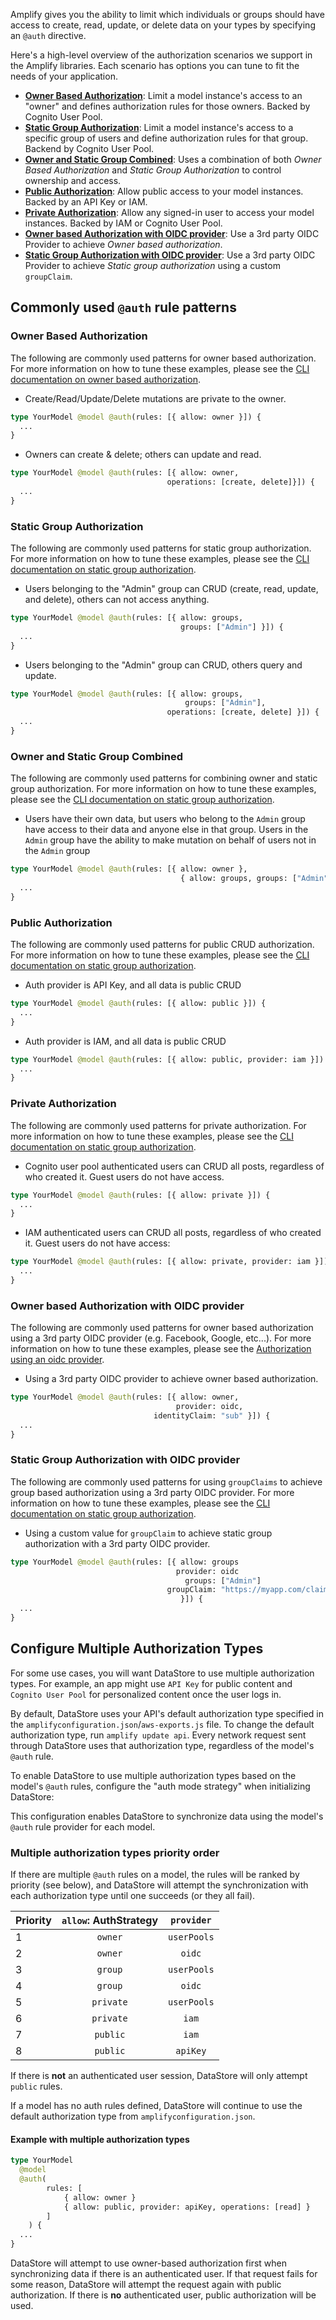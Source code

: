 Amplify gives you the ability to limit which individuals or groups should have access to create, read, update, or delete data on your types by specifying an `@auth` directive.

Here's a high-level overview of the authorization scenarios we support in the Amplify libraries. Each scenario has options you can tune to fit the needs of your application.

* [**Owner Based Authorization**](#owner-based-authorization): Limit a model instance's access to an "owner" and defines authorization rules for those owners. Backed by Cognito User Pool.
* [**Static Group Authorization**](#static-group-authorization): Limit a model instance's access to a specific group of users and define authorization rules for that group. Backend by Cognito User Pool.
* [**Owner and Static Group Combined**](#owner-and-static-group-combined): Uses a combination of both *Owner Based Authorization* and *Static Group Authorization* to control ownership and access.
* [**Public Authorization**](#public-authorization): Allow public access to your model instances. Backed by an API Key or IAM.
* [**Private Authorization**](#private-authorization): Allow any signed-in user to access your model instances. Backed by IAM or Cognito User Pool.
* [**Owner based Authorization with OIDC provider**](#owner-based-authorization-with-oidc-provider): Use a 3rd party OIDC Provider to achieve *Owner based authorization*.
* [**Static Group Authorization with OIDC provider**](#static-group-authorization-with-oidc-provider): Use a 3rd party OIDC Provider to achieve *Static group authorization* using a custom `groupClaim`.

## Commonly used `@auth` rule patterns

### Owner Based Authorization

The following are commonly used patterns for owner based authorization.  For more information on how to tune these examples, please see the [CLI documentation on owner based authorization](~/cli/graphql-transformer/auth.md#owner-authorization).

* Create/Read/Update/Delete mutations are private to the owner.
```graphql
type YourModel @model @auth(rules: [{ allow: owner }]) {
  ...
}
```

* Owners can create & delete; others can update and read.
```graphql
type YourModel @model @auth(rules: [{ allow: owner,
                                   operations: [create, delete]}]) {
  ...
}
```

### Static Group Authorization
The following are commonly used patterns for static group authorization.  For more information on how to tune these examples, please see the [CLI documentation on static group authorization](~/cli/graphql-transformer/auth.md#static-group-authorization).

* Users belonging to the "Admin" group can CRUD (create, read, update, and delete), others can not access anything.
```graphql
type YourModel @model @auth(rules: [{ allow: groups,
                                      groups: ["Admin"] }]) {
  ...
}
```

* Users belonging to the "Admin" group can CRUD, others query and update.
```graphql
type YourModel @model @auth(rules: [{ allow: groups,
                                       groups: ["Admin"],
                                   operations: [create, delete] }]) {
  ...
}
```

### Owner and Static Group Combined
The following are commonly used patterns for combining owner and static group authorization.  For more information on how to tune these examples, please see the [CLI documentation on static group authorization](~/cli/graphql-transformer/auth.md#static-group-authorization).

* Users have their own data, but users who belong to the `Admin` group have access to their data and anyone else in that group.  Users in the `Admin` group have the ability to make mutation on behalf of users not in the `Admin` group
```graphql
type YourModel @model @auth(rules: [{ allow: owner },
                                      { allow: groups, groups: ["Admin"]}]) {
  ...
}
```

### Public Authorization
The following are commonly used patterns for public CRUD authorization.  For more information on how to tune these examples, please see the [CLI documentation on static group authorization](~/cli/graphql-transformer/auth.md#static-group-authorization#public-authorization).

* Auth provider is API Key, and all data is public CRUD
```graphql
type YourModel @model @auth(rules: [{ allow: public }]) {
  ...
}
```

* Auth provider is IAM, and all data is public CRUD
```graphql
type YourModel @model @auth(rules: [{ allow: public, provider: iam }]) {
  ...
}
```

### Private Authorization
The following are commonly used patterns for private authorization. For more information on how to tune these examples, please see the [CLI documentation on static group authorization](~/cli/graphql-transformer/auth.md#static-group-authorization#private-authorization).

* Cognito user pool authenticated users can CRUD all posts, regardless of who created it. Guest users do not have access.
```graphql
type YourModel @model @auth(rules: [{ allow: private }]) {
  ...
}
```
* IAM authenticated users can CRUD all posts, regardless of who created it. Guest users do not have access:
```graphql
type YourModel @model @auth(rules: [{ allow: private, provider: iam }]) {
  ...
}
```

### Owner based Authorization with OIDC provider
The following are commonly used patterns for owner based authorization using a 3rd party OIDC provider (e.g. Facebook, Google, etc...). For more information on how to tune these examples, please see the [Authorization using an oidc provider](~/cli/graphql-transformer/auth.md#authorization-using-an-oidc-provider).

* Using a 3rd party OIDC provider to achieve owner based authorization.
```graphql
type YourModel @model @auth(rules: [{ allow: owner,
                                     provider: oidc,
                                identityClaim: "sub" }]) {
  ...
}
```

<inline-fragment platform="android" src="~/lib/datastore/fragments/android/setup-auth-rules/owner_based_auth_oidc.md"></inline-fragment>
<inline-fragment platform="ios" src="~/lib/datastore/fragments/ios/setup-auth-rules/owner_based_auth_oidc.md"></inline-fragment>

### Static Group Authorization with OIDC provider
The following are commonly used patterns for using `groupClaims` to achieve group based authorization using a 3rd party OIDC provider. For more information on how to tune these examples, please see the [CLI documentation on static group authorization](~/cli/graphql-transformer/auth.md#custom-claims).

* Using a custom value for `groupClaim` to achieve static group authorization with a 3rd party OIDC provider.
```graphql
type YourModel @model @auth(rules: [{ allow: groups
                                     provider: oidc
                                       groups: ["Admin"]
                                   groupClaim: "https://myapp.com/claims/groups"
                                      }]) {
  ...
}
```

## Configure Multiple Authorization Types

For some use cases, you will want DataStore to use multiple authorization types. For example, an app might use `API Key` for public content and `Cognito User Pool` for personalized content once the user logs in.

By default, DataStore uses your API's default authorization type specified in the `amplifyconfiguration.json`/`aws-exports.js` file. To change the default authorization type, run `amplify update api`. Every network request sent through DataStore uses that authorization type, regardless of the model's `@auth` rule. 

To enable DataStore to use multiple authorization types based on the model's `@auth` rules, configure the "auth mode strategy" when initializing DataStore:

<inline-fragment platform="ios" src="~/lib/datastore/fragments/ios/setup-auth-rules/10_multiauth-snippet.md"></inline-fragment>
<inline-fragment platform="android" src="~/lib/datastore/fragments/android/setup-auth-rules/10_multiauth-snippet.md"></inline-fragment>
<inline-fragment platform="js" src="~/lib/datastore/fragments/js/setup-auth-rules/10_multiauth-snippet.md"></inline-fragment>

This configuration enables DataStore to synchronize data using the model's `@auth` rule provider for each model.

### Multiple authorization types priority order

If there are multiple `@auth` rules on a model, the rules will be ranked by priority (see below), and DataStore will attempt the synchronization with each authorization type until one succeeds (or they all fail).

| Priority | `allow`: AuthStrategy | `provider` |
|:----------|:-----:|:------:|
| 1 | `owner` | `userPools` |
| 2 | `owner` | `oidc` |
| 3 | `group` | `userPools` |
| 4 | `group` | `oidc` |
| 5 | `private` | `userPools` |
| 6 | `private` | `iam` |
| 7 | `public` | `iam` |
| 8 | `public` | `apiKey` |

If there is **not** an authenticated user session, DataStore will only attempt `public` rules.

If a model has no auth rules defined, DataStore will continue to use the default authorization type from `amplifyconfiguration.json`.

####  Example with multiple authorization types

```graphql
type YourModel
  @model
  @auth(
		rules: [
			{ allow: owner }
			{ allow: public, provider: apiKey, operations: [read] }
		]
	) {
  ...
}
```
DataStore will attempt to use owner-based authorization first when synchronizing data if there is an authenticated user. If that request fails for some reason, DataStore will attempt the request again with public authorization. If there is **no** authenticated user, public authorization will be used.
